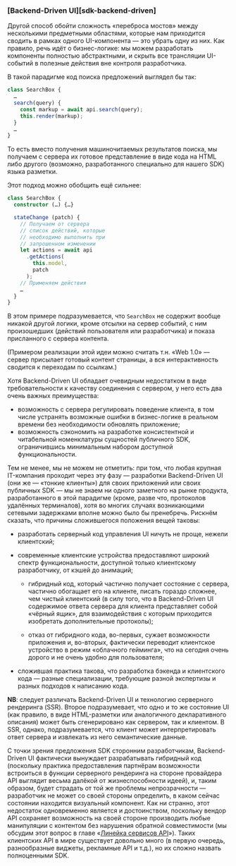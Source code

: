 ### [Backend-Driven UI][sdk-backend-driven]

Другой способ обойти сложность «переброса мостов» между несколькими предметными областями, которые нам приходится сводить в рамках одного UI-компонента — это убрать одну из них. Как правило, речь идёт о бизнес-логике: мы можем разработать компоненты полностью абстрактными, и скрыть все трансляции UI-событий в полезные действия вне контроля разработчика.

В такой парадигме код поиска предложений выглядел бы так:

```typescript
class SearchBox {
  …
  search(query) {
    const markup = await api.search(query);
    this.render(markup);
  }
  …
}
```

То есть вместо получения машиночитаемых результатов поиска, мы получаем с сервера их готовое представление в виде кода на HTML либо другого (возможно, разработанного специально для нашего SDK) языка разметки.

Этот подход можно обобщить ещё сильнее:

```typescript
class SearchBox {
  constructor (…) {…}

  stateChange (patch) {
    // Получаем от сервера
    // список действий, которые
    // необходимо выполнить при
    // запрошенном изменении
    let actions = await api
      .getActions(
        this.model,
        patch
      );
    // Применяем действия
    …
  }
}
```

В этом примере подразумевается, что `SearchBox` не содержит вообще никакой другой логики, кроме отсылки на сервер событий, с ним произошедших (действий пользователя или разработчика) и показа присланного с сервера контента.

(Примером реализации этой идеи можно считать т.н. «Web 1.0» — сервер присылает готовый контент страницы, а вся интерактивность сводится к переходам по ссылкам.)

Хотя Backend-Driven UI обладает очевидным недостатком в виде требовательности к качеству соединения с сервером, у него есть два очень важных преимущества:
  * возможность с сервера регулировать поведение клиента, в том числе устранять возможные ошибки в бизнес-логике в реальном времени без необходимости обновлять приложение;
  * возможность сэкономить на разработке консистентной и читабельной номенклатуры сущностей публичного SDK, ограничившись минимальным набором доступной функциональности.

Тем не менее, мы не можем не отметить: при том, что любая крупная IT-компания проходит через эту фазу — разработки Backend-Driven UI (они же — «тонкие клиенты») для своих приложений или своих публичных SDK — мы не знаем ни одного заметного на рынке продукта, разработанного в этой парадигме (кроме, разве что, протоколов удалённых терминалов), хотя во многих случаях возникающими сетевыми задержками вполне можно было бы пренебречь. Рискнём сказать, что причины сложившегося положения вещей таковы:

  * разработать серверный код управления UI ничуть не проще, нежели клиентский;

  * современные клиентские устройства предоставляют широкий спектр функциональности, доступной только клиентскому разработчику, от кэшей до анимаций;

      * гибридный код, который частично получает состояние с сервера, частично обогащает его на клиенте, писать гораздо сложнее, чем чистый клиентский (в силу того, что в Backend-Driven UI содержимое ответа сервера для клиента представляет собой «чёрный ящик», для взаимодействия с которым приходится изобретать дополнительные протоколы);

      * отказ от гибридного кода, во-первых, сужает возможности приложения и, во-вторых, фактически переводит клиентское устройство в режим «облачного гейминга», что на сегодня очень дорого и не очень удобно для пользователя;

  * сложившая практика такова, что разработка бэкенда и клиентского кода — разные специализации, требующие разной экспертизы и разных подходов к написанию кода.

**NB**: следует различать Backend-Driven UI и технологию серверного рендеринга (SSR). Второе подразумевает, что одно и то же состояние UI (как правило, в виде HTML-разметки или аналогичного декларативного описания) может быть сгенерировано как сервером, так и клиентом. В SSR, однако, подразумевается, что клиент может интерпретировать ответ сервера и извлекать из него семантические данные.

С точки зрения предложения SDK сторонним разработчикам, Backend-Driven UI фактически вынуждает разрабатывать гибридный код (поскольку практика предоставления партнёрам возможности встроиться в функции серверного рендеринга на стороне провайдера API выглядит весьма далёкой от жизнеспособности идеей), и, таким образом, будет страдать от той же проблемы непрозрачности — разработчик не может со своей стороны определить, в каком сейчас состоянии находится визуальный компонент. Как ни странно, этот недостаток одновременно является и достоинством, поскольку вендор API сохраняет возможность на своей стороне производить любые манипуляции с контентом без нарушения обратной совместимости (мы обсудим этот вопрос в главе «[Линейка сервисов API](#api-product-lineup)»). Таких клиентских API в мире существует довольно много (в первую очередь, разнообразные виджеты, рекламные API и т.д.), но их сложно назвать полноценными SDK.